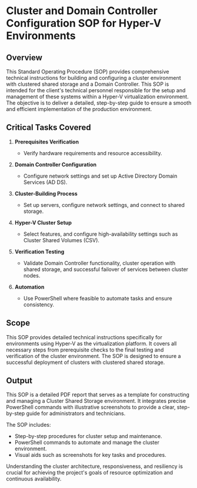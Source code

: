 # Cluster and Domain Controller Configuration SOP for Hyper-V Environments

## Overview

This Standard Operating Procedure (SOP) provides comprehensive technical instructions for building and configuring a cluster environment with clustered shared storage and a Domain Controller. This SOP is intended for the client's technical personnel responsible for the setup and management of these systems within a Hyper-V virtualization environment. The objective is to deliver a detailed, step-by-step guide to ensure a smooth and efficient implementation of the production environment.

## Critical Tasks Covered

1. **Prerequisites Verification**
   - Verify hardware requirements and resource accessibility.

2. **Domain Controller Configuration**
   - Configure network settings and set up Active Directory Domain Services (AD DS).

3. **Cluster-Building Process**
   - Set up servers, configure network settings, and connect to shared storage.

4. **Hyper-V Cluster Setup**
   - Select features, and configure high-availability settings such as Cluster Shared Volumes (CSV).

5. **Verification Testing**
   - Validate Domain Controller functionality, cluster operation with shared storage, and successful failover of services between cluster nodes.

6. **Automation**
   - Use PowerShell where feasible to automate tasks and ensure consistency.

## Scope

This SOP provides detailed technical instructions specifically for environments using Hyper-V as the virtualization platform. It covers all necessary steps from prerequisite checks to the final testing and verification of the cluster environment. The SOP is designed to ensure a successful deployment of clusters with clustered shared storage.

## Output

This SOP is a detailed PDF report that serves as a template for constructing and managing a Cluster Shared Storage environment. It integrates precise PowerShell commands with illustrative screenshots to provide a clear, step-by-step guide for administrators and technicians.

The SOP includes:
- Step-by-step procedures for cluster setup and maintenance.
- PowerShell commands to automate and manage the cluster environment.
- Visual aids such as screenshots for key tasks and procedures.

Understanding the cluster architecture, responsiveness, and resiliency is crucial for achieving the project's goals of resource optimization and continuous availability.
